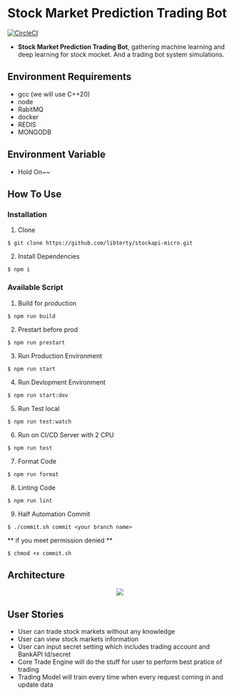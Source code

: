 # Stock Market Prediction Trading Bot

[![CircleCI](https://circleci.com/gh/libterty/stockapi-micro/tree/master.svg?style=shield)](https://circleci.com/gh/libterty/stockapi-micro/tree/master)

- **Stock Market Prediction Trading Bot**, gathering machine learning and deep learning for stock mocket. And a trading bot system simulations.

## Environment Requirements

- gcc (we will use C++20)
- node
- RabitMQ
- docker
- REDIS
- MONGODB

## Environment Variable

- Hold On~~

## How To Use

### Installation

1. Clone

```bash=
$ git clone https://github.com/libterty/stockapi-micro.git
```

2. Install Dependencies

```bash=
$ npm i
```

### Available Script

1. Build for production

```bash=
$ npm run build
```

2. Prestart before prod

```bash=
$ npm run prestart
```

3. Run Production Environment

```bash=
$ npm run start
```

4. Run Devlopment Environment

```bash=
$ npm run start:dev
```

5. Run Test local

```bash=
$ npm run test:watch
```

6. Run on CI/CD Server with 2 CPU

```bash=
$ npm run test
```

7. Format Code

```bash=
$ npm run format
```

8. Linting Code

```bash=
$ npm run lint
```

9. Half Automation Commit

```bash=
$ ./commit.sh commit <your branch name>
```

** if you meet permission denied **

```bash=
$ chmod +x commit.sh
```

## Architecture

<p align="center"><img src="https://i.imgur.com/jrl1plu.png" /></p>

## User Stories

- User can trade stock markets without any knowledge
- User can view stock markets information
- User can input secret setting which includes trading account and BankAPI Id/secret
- Core Trade Engine will do the stuff for user to perform best pratice of trading
- Trading Model will train every time when every request coming in and update data
